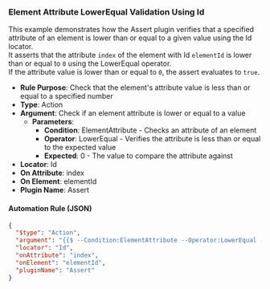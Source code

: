 ### Element Attribute LowerEqual Validation Using Id

This example demonstrates how the Assert plugin verifies that a specified attribute of an element is lower than or equal to a given value using the Id locator.  
It asserts that the attribute `index` of the element with Id `elementId` is lower than or equal to `0` using the LowerEqual operator.  
If the attribute value is lower than or equal to `0`, the assert evaluates to `true`.

- **Rule Purpose**: Check that the element's attribute value is less than or equal to a specified number  
- **Type**: Action  
- **Argument**: Check if an element attribute is lower or equal to a value  
  - **Parameters**:  
    - **Condition**: ElementAttribute - Checks an attribute of an element  
    - **Operator**: LowerEqual - Verifies the attribute is less than or equal to the expected value  
    - **Expected**: 0 - The value to compare the attribute against  
- **Locator**: Id  
- **On Attribute**: index  
- **On Element**: elementId  
- **Plugin Name**: Assert  

#### Automation Rule (JSON)

```json
{
  "$type": "Action",
  "argument": "{{$ --Condition:ElementAttribute --Operator:LowerEqual --Expected:0}}",
  "locator": "Id",
  "onAttribute": "index",
  "onElement": "elementId",
  "pluginName": "Assert"
}
```
